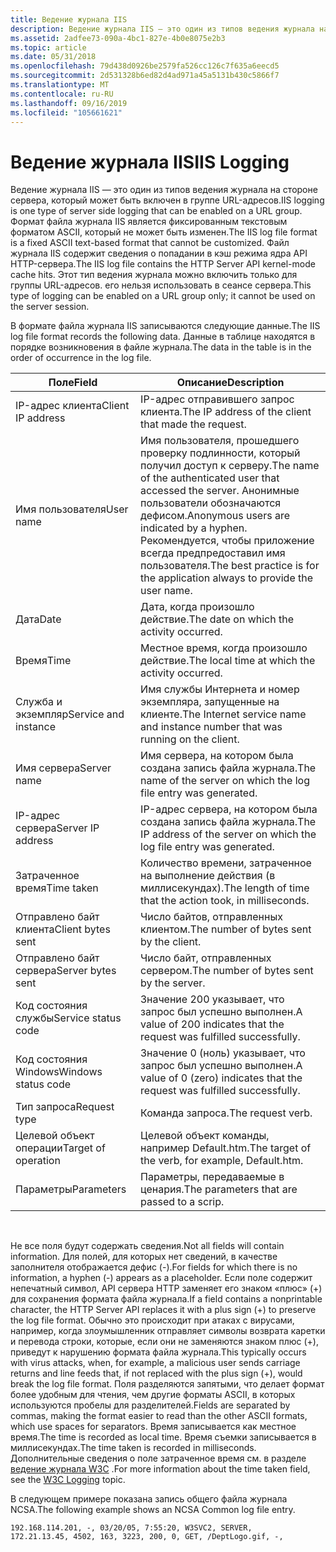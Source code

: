 ```yaml
---
title: Ведение журнала IIS
description: Ведение журнала IIS — это один из типов ведения журнала на стороне сервера, который может быть включен в группе URL-адресов.
ms.assetid: 2adfee73-090a-4bc1-827e-4b0e8075e2b3
ms.topic: article
ms.date: 05/31/2018
ms.openlocfilehash: 79d438d0926be2579fa526cc126c7f635a6eecd5
ms.sourcegitcommit: 2d531328b6ed82d4ad971a45a5131b430c5866f7
ms.translationtype: MT
ms.contentlocale: ru-RU
ms.lasthandoff: 09/16/2019
ms.locfileid: "105661621"
---
```

# <a name="iis-logging"></a><span data-ttu-id="785ba-103">Ведение журнала IIS</span><span class="sxs-lookup"><span data-stu-id="785ba-103">IIS Logging</span></span>

<span data-ttu-id="785ba-104">Ведение журнала IIS — это один из типов ведения журнала на стороне сервера, который может быть включен в группе URL-адресов.</span><span class="sxs-lookup"><span data-stu-id="785ba-104">IIS logging is one type of server side logging that can be enabled on a URL group.</span></span> <span data-ttu-id="785ba-105">Формат файла журнала IIS является фиксированным текстовым форматом ASCII, который не может быть изменен.</span><span class="sxs-lookup"><span data-stu-id="785ba-105">The IIS log file format is a fixed ASCII text-based format that cannot be customized.</span></span> <span data-ttu-id="785ba-106">Файл журнала IIS содержит сведения о попадании в кэш режима ядра API HTTP-сервера.</span><span class="sxs-lookup"><span data-stu-id="785ba-106">The IIS log file contains the HTTP Server API kernel-mode cache hits.</span></span> <span data-ttu-id="785ba-107">Этот тип ведения журнала можно включить только для группы URL-адресов. его нельзя использовать в сеансе сервера.</span><span class="sxs-lookup"><span data-stu-id="785ba-107">This type of logging can be enabled on a URL group only; it cannot be used on the server session.</span></span>

<span data-ttu-id="785ba-108">В формате файла журнала IIS записываются следующие данные.</span><span class="sxs-lookup"><span data-stu-id="785ba-108">The IIS log file format records the following data.</span></span> <span data-ttu-id="785ba-109">Данные в таблице находятся в порядке возникновения в файле журнала.</span><span class="sxs-lookup"><span data-stu-id="785ba-109">The data in the table is in the order of occurrence in the log file.</span></span>



| <span data-ttu-id="785ba-110">Поле</span><span class="sxs-lookup"><span data-stu-id="785ba-110">Field</span></span>                | <span data-ttu-id="785ba-111">Описание</span><span class="sxs-lookup"><span data-stu-id="785ba-111">Description</span></span>                                                                                                                                                                       |
|----------------------|-----------------------------------------------------------------------------------------------------------------------------------------------------------------------------------|
| <span data-ttu-id="785ba-112">IP-адрес клиента</span><span class="sxs-lookup"><span data-stu-id="785ba-112">Client IP address</span></span>    | <span data-ttu-id="785ba-113">IP-адрес отправившего запрос клиента.</span><span class="sxs-lookup"><span data-stu-id="785ba-113">The IP address of the client that made the request.</span></span>                                                                                                                               |
| <span data-ttu-id="785ba-114">Имя пользователя</span><span class="sxs-lookup"><span data-stu-id="785ba-114">User name</span></span>            | <span data-ttu-id="785ba-115">Имя пользователя, прошедшего проверку подлинности, который получил доступ к серверу.</span><span class="sxs-lookup"><span data-stu-id="785ba-115">The name of the authenticated user that accessed the server.</span></span> <span data-ttu-id="785ba-116">Анонимные пользователи обозначаются дефисом.</span><span class="sxs-lookup"><span data-stu-id="785ba-116">Anonymous users are indicated by a hyphen.</span></span> <span data-ttu-id="785ba-117">Рекомендуется, чтобы приложение всегда предпредоставил имя пользователя.</span><span class="sxs-lookup"><span data-stu-id="785ba-117">The best practice is for the application always to provide the user name.</span></span> |
| <span data-ttu-id="785ba-118">Дата</span><span class="sxs-lookup"><span data-stu-id="785ba-118">Date</span></span>                 | <span data-ttu-id="785ba-119">Дата, когда произошло действие.</span><span class="sxs-lookup"><span data-stu-id="785ba-119">The date on which the activity occurred.</span></span>                                                                                                                                          |
| <span data-ttu-id="785ba-120">Время</span><span class="sxs-lookup"><span data-stu-id="785ba-120">Time</span></span>                 | <span data-ttu-id="785ba-121">Местное время, когда произошло действие.</span><span class="sxs-lookup"><span data-stu-id="785ba-121">The local time at which the activity occurred.</span></span>                                                                                                                                    |
| <span data-ttu-id="785ba-122">Служба и экземпляр</span><span class="sxs-lookup"><span data-stu-id="785ba-122">Service and instance</span></span> | <span data-ttu-id="785ba-123">Имя службы Интернета и номер экземпляра, запущенные на клиенте.</span><span class="sxs-lookup"><span data-stu-id="785ba-123">The Internet service name and instance number that was running on the client.</span></span>                                                                                                     |
| <span data-ttu-id="785ba-124">Имя сервера</span><span class="sxs-lookup"><span data-stu-id="785ba-124">Server name</span></span>          | <span data-ttu-id="785ba-125">Имя сервера, на котором была создана запись файла журнала.</span><span class="sxs-lookup"><span data-stu-id="785ba-125">The name of the server on which the log file entry was generated.</span></span>                                                                                                                 |
| <span data-ttu-id="785ba-126">IP-адрес сервера</span><span class="sxs-lookup"><span data-stu-id="785ba-126">Server IP address</span></span>    | <span data-ttu-id="785ba-127">IP-адрес сервера, на котором была создана запись файла журнала.</span><span class="sxs-lookup"><span data-stu-id="785ba-127">The IP address of the server on which the log file entry was generated.</span></span>                                                                                                           |
| <span data-ttu-id="785ba-128">Затраченное время</span><span class="sxs-lookup"><span data-stu-id="785ba-128">Time taken</span></span>           | <span data-ttu-id="785ba-129">Количество времени, затраченное на выполнение действия (в миллисекундах).</span><span class="sxs-lookup"><span data-stu-id="785ba-129">The length of time that the action took, in milliseconds.</span></span>                                                                                                                         |
| <span data-ttu-id="785ba-130">Отправлено байт клиента</span><span class="sxs-lookup"><span data-stu-id="785ba-130">Client bytes sent</span></span>    | <span data-ttu-id="785ba-131">Число байтов, отправленных клиентом.</span><span class="sxs-lookup"><span data-stu-id="785ba-131">The number of bytes sent by the client.</span></span>                                                                                                                                           |
| <span data-ttu-id="785ba-132">Отправлено байт сервера</span><span class="sxs-lookup"><span data-stu-id="785ba-132">Server bytes sent</span></span>    | <span data-ttu-id="785ba-133">Число байт, отправленных сервером.</span><span class="sxs-lookup"><span data-stu-id="785ba-133">The number of bytes sent by the server.</span></span>                                                                                                                                           |
| <span data-ttu-id="785ba-134">Код состояния службы</span><span class="sxs-lookup"><span data-stu-id="785ba-134">Service status code</span></span>  | <span data-ttu-id="785ba-135">Значение 200 указывает, что запрос был успешно выполнен.</span><span class="sxs-lookup"><span data-stu-id="785ba-135">A value of 200 indicates that the request was fulfilled successfully.</span></span>                                                                                                             |
| <span data-ttu-id="785ba-136">Код состояния Windows</span><span class="sxs-lookup"><span data-stu-id="785ba-136">Windows status code</span></span>  | <span data-ttu-id="785ba-137">Значение 0 (ноль) указывает, что запрос был успешно выполнен.</span><span class="sxs-lookup"><span data-stu-id="785ba-137">A value of 0 (zero) indicates that the request was fulfilled successfully.</span></span>                                                                                                        |
| <span data-ttu-id="785ba-138">Тип запроса</span><span class="sxs-lookup"><span data-stu-id="785ba-138">Request type</span></span>         | <span data-ttu-id="785ba-139">Команда запроса.</span><span class="sxs-lookup"><span data-stu-id="785ba-139">The request verb.</span></span>                                                                                                                                                                 |
| <span data-ttu-id="785ba-140">Целевой объект операции</span><span class="sxs-lookup"><span data-stu-id="785ba-140">Target of operation</span></span>  | <span data-ttu-id="785ba-141">Целевой объект команды, например Default.htm.</span><span class="sxs-lookup"><span data-stu-id="785ba-141">The target of the verb, for example, Default.htm.</span></span>                                                                                                                                 |
| <span data-ttu-id="785ba-142">Параметры</span><span class="sxs-lookup"><span data-stu-id="785ba-142">Parameters</span></span>           | <span data-ttu-id="785ba-143">Параметры, передаваемые в ценария.</span><span class="sxs-lookup"><span data-stu-id="785ba-143">The parameters that are passed to a scrip.</span></span>                                                                                                                                        |



 

<span data-ttu-id="785ba-144">Не все поля будут содержать сведения.</span><span class="sxs-lookup"><span data-stu-id="785ba-144">Not all fields will contain information.</span></span> <span data-ttu-id="785ba-145">Для полей, для которых нет сведений, в качестве заполнителя отображается дефис (-).</span><span class="sxs-lookup"><span data-stu-id="785ba-145">For fields for which there is no information, a hyphen (-) appears as a placeholder.</span></span> <span data-ttu-id="785ba-146">Если поле содержит непечатный символ, API сервера HTTP заменяет его знаком «плюс» (+) для сохранения формата файла журнала.</span><span class="sxs-lookup"><span data-stu-id="785ba-146">If a field contains a nonprintable character, the HTTP Server API replaces it with a plus sign (+) to preserve the log file format.</span></span> <span data-ttu-id="785ba-147">Обычно это происходит при атаках с вирусами, например, когда злоумышленник отправляет символы возврата каретки и перевода строки, которые, если они не заменяются знаком плюс (+), приведут к нарушению формата файла журнала.</span><span class="sxs-lookup"><span data-stu-id="785ba-147">This typically occurs with virus attacks, when, for example, a malicious user sends carriage returns and line feeds that, if not replaced with the plus sign (+), would break the log file format.</span></span> <span data-ttu-id="785ba-148">Поля разделяются запятыми, что делает формат более удобным для чтения, чем другие форматы ASCII, в которых используются пробелы для разделителей.</span><span class="sxs-lookup"><span data-stu-id="785ba-148">Fields are separated by commas, making the format easier to read than the other ASCII formats, which use spaces for separators.</span></span> <span data-ttu-id="785ba-149">Время записывается как местное время.</span><span class="sxs-lookup"><span data-stu-id="785ba-149">The time is recorded as local time.</span></span> <span data-ttu-id="785ba-150">Время съемки записывается в миллисекундах.</span><span class="sxs-lookup"><span data-stu-id="785ba-150">The time taken is recorded in milliseconds.</span></span> <span data-ttu-id="785ba-151">Дополнительные сведения о поле затраченное время см. в разделе [ведение журнала W3C](w3c-logging.md) .</span><span class="sxs-lookup"><span data-stu-id="785ba-151">For more information about the time taken field, see the [W3C Logging](w3c-logging.md) topic.</span></span>

<span data-ttu-id="785ba-152">В следующем примере показана запись общего файла журнала NCSA.</span><span class="sxs-lookup"><span data-stu-id="785ba-152">The following example shows an NCSA Common log file entry.</span></span>

``` syntax
192.168.114.201, -, 03/20/05, 7:55:20, W3SVC2, SERVER, 
172.21.13.45, 4502, 163, 3223, 200, 0, GET, /DeptLogo.gif, -,
```

 

 




